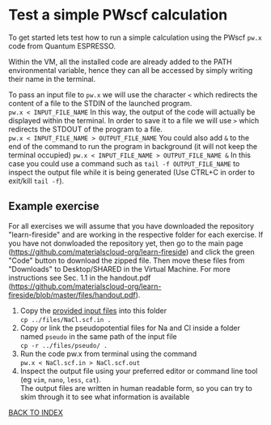 # Test a simple PWscf calculation

To get started lets test how to run a simple calculation using the PWscf ```pw.x``` code from Quantum ESPRESSO.

Within the VM, all the installed code are already added to the PATH environmental variable, hence they can all be accessed by simply writing their name in the terminal.

To pass an input file to ```pw.x``` we will use the character ```<``` which redirects the content of a file to the STDIN of the launched program.  
    ```pw.x < INPUT_FILE_NAME```
In this way, the output of the code will actually be displayed within the terminal.
In order to save it to a file we will use ```>``` which redirects the STDOUT of the program to a file.  
    ```pw.x < INPUT_FILE_NAME > OUTPUT_FILE_NAME```
You could also add ```&``` to the end of the command to run the program in background (it will not keep the terminal occupied)
    ```pw.x < INPUT_FILE_NAME > OUTPUT_FILE_NAME &```
In this case you could use a command such as ```tail -f OUTPUT_FILE_NAME``` to inspect the output file while it is being generated (Use CTRL+C in order to exit/kill ```tail -f```).

## Example exercise

For all exercises we will assume that you have downloaded the repository "learn-fireside" and are working in the respective folder for each exercise. If you have not donwloaded the repository yet, then go to the main page (https://github.com/materialscloud-org/learn-fireside) and click the green "Code" button to download the zipped file. Then move these files from "Downloads" to Desktop/SHARED in the Virtual Machine. For more instructions see Sec. 1.1 in the handout.pdf (https://github.com/materialscloud-org/learn-fireside/blob/master/files/handout.pdf).

1. Copy the [provided input files](../files/) into this folder  
  ```cp ../files/NaCl.scf.in .```
2. Copy or link the pseudopotential files for Na and Cl inside a folder named ```pseudo``` in the same path of the input file  
  ```cp -r ../files/pseudo/ .```
3. Run the code pw.x from terminal using the command  
  ```pw.x < NaCl.scf.in > NaCl.scf.out```
4. Inspect the output file using your preferred editor or command line tool (eg ```vim```, ```nano```, ```less```, ```cat```).  
  The output files are written in human readable form, so you can try to skim through it to see what information is available

[BACK TO INDEX](../README.md)
